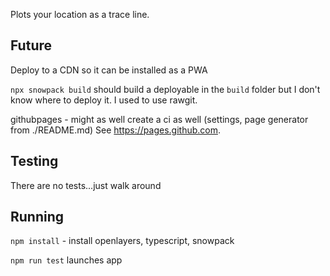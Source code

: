 Plots your location as a trace line.

## Future

Deploy to a CDN so it can be installed as a PWA

`npx snowpack build` should build a deployable in the `build` folder but I don't know where to deploy it. I used to use rawgit.

githubpages - might as well create a ci as well (settings, page generator from ./README.md)
See https://pages.github.com.

## Testing

There are no tests...just walk around

## Running

`npm install` - install openlayers, typescript, snowpack

`npm run test` launches app
